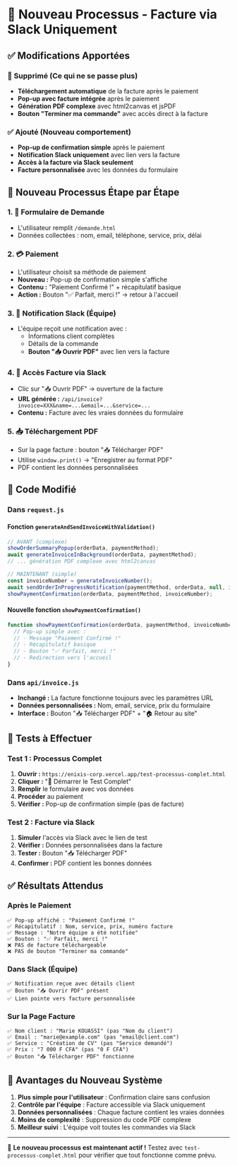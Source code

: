 # 🔄 Nouveau Processus - Facture via Slack Uniquement

## ✅ Modifications Apportées

### 🚫 Supprimé (Ce qui ne se passe plus)
- **Téléchargement automatique** de la facture après le paiement
- **Pop-up avec facture intégrée** après le paiement
- **Génération PDF complexe** avec html2canvas et jsPDF
- **Bouton "Terminer ma commande"** avec accès direct à la facture

### ✅ Ajouté (Nouveau comportement)
- **Pop-up de confirmation simple** après le paiement
- **Notification Slack uniquement** avec lien vers la facture
- **Accès à la facture via Slack seulement**
- **Facture personnalisée** avec les données du formulaire

## 🎯 Nouveau Processus Étape par Étape

### 1. 📝 Formulaire de Demande
- L'utilisateur remplit `/demande.html`
- Données collectées : nom, email, téléphone, service, prix, délai

### 2. 💳 Paiement
- L'utilisateur choisit sa méthode de paiement
- **Nouveau :** Pop-up de confirmation simple s'affiche
- **Contenu :** "Paiement Confirmé !" + récapitulatif basique
- **Action :** Bouton "✅ Parfait, merci !" → retour à l'accueil

### 3. 📱 Notification Slack (Équipe)
- L'équipe reçoit une notification avec :
  - Informations client complètes
  - Détails de la commande
  - **Bouton "📥 Ouvrir PDF"** avec lien vers la facture

### 4. 📄 Accès Facture via Slack
- Clic sur "📥 Ouvrir PDF" → ouverture de la facture
- **URL générée :** `/api/invoice?invoice=XXX&name=...&email=...&service=...`
- **Contenu :** Facture avec les vraies données du formulaire

### 5. 📥 Téléchargement PDF
- Sur la page facture : bouton "📥 Télécharger PDF"
- Utilise `window.print()` → "Enregistrer au format PDF"
- PDF contient les données personnalisées

## 🔧 Code Modifié

### Dans `request.js`

#### Fonction `generateAndSendInvoiceWithValidation()`
```javascript
// AVANT (complexe)
showOrderSummaryPopup(orderData, paymentMethod);
await generateInvoiceInBackground(orderData, paymentMethod);
// ... génération PDF complexe avec html2canvas

// MAINTENANT (simple)
const invoiceNumber = generateInvoiceNumber();
await sendOrderInProgressNotification(paymentMethod, orderData, null, invoiceNumber);
showPaymentConfirmation(orderData, paymentMethod, invoiceNumber);
```

#### Nouvelle fonction `showPaymentConfirmation()`
```javascript
function showPaymentConfirmation(orderData, paymentMethod, invoiceNumber) {
  // Pop-up simple avec :
  // - Message "Paiement Confirmé !"
  // - Récapitulatif basique
  // - Bouton "✅ Parfait, merci !"
  // - Redirection vers l'accueil
}
```

### Dans `api/invoice.js`
- **Inchangé :** La facture fonctionne toujours avec les paramètres URL
- **Données personnalisées :** Nom, email, service, prix du formulaire
- **Interface :** Bouton "📥 Télécharger PDF" + "🏠 Retour au site"

## 🧪 Tests à Effectuer

### Test 1 : Processus Complet
1. **Ouvrir :** `https://enixis-corp.vercel.app/test-processus-complet.html`
2. **Cliquer :** "🚀 Démarrer le Test Complet"
3. **Remplir** le formulaire avec vos données
4. **Procéder** au paiement
5. **Vérifier :** Pop-up de confirmation simple (pas de facture)

### Test 2 : Facture via Slack
1. **Simuler** l'accès via Slack avec le lien de test
2. **Vérifier :** Données personnalisées dans la facture
3. **Tester :** Bouton "📥 Télécharger PDF"
4. **Confirmer :** PDF contient les bonnes données

## ✅ Résultats Attendus

### Après le Paiement
```
✅ Pop-up affiché : "Paiement Confirmé !"
✅ Récapitulatif : Nom, service, prix, numéro facture
✅ Message : "Notre équipe a été notifiée"
✅ Bouton : "✅ Parfait, merci !"
❌ PAS de facture téléchargeable
❌ PAS de bouton "Terminer ma commande"
```

### Dans Slack (Équipe)
```
✅ Notification reçue avec détails client
✅ Bouton "📥 Ouvrir PDF" présent
✅ Lien pointe vers facture personnalisée
```

### Sur la Page Facture
```
✅ Nom client : "Marie KOUASSI" (pas "Nom du client")
✅ Email : "marie@example.com" (pas "email@client.com")
✅ Service : "Création de CV" (pas "Service demandé")
✅ Prix : "7 000 F CFA" (pas "0 F CFA")
✅ Bouton "📥 Télécharger PDF" fonctionne
```

## 🎯 Avantages du Nouveau Système

1. **Plus simple pour l'utilisateur** : Confirmation claire sans confusion
2. **Contrôle par l'équipe** : Facture accessible via Slack uniquement
3. **Données personnalisées** : Chaque facture contient les vraies données
4. **Moins de complexité** : Suppression du code PDF complexe
5. **Meilleur suivi** : L'équipe voit toutes les commandes via Slack

---

🎉 **Le nouveau processus est maintenant actif !** Testez avec `test-processus-complet.html` pour vérifier que tout fonctionne comme prévu.